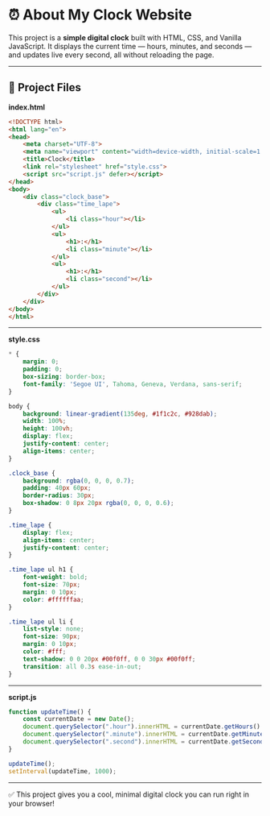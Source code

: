 # ⏰ About My Clock Website

This project is a **simple digital clock** built with HTML, CSS, and Vanilla JavaScript. It displays the current time — hours, minutes, and seconds — and updates live every second, all without reloading the page.

---

## 📂 Project Files

**index.html**

```html
<!DOCTYPE html>
<html lang="en">
<head>
    <meta charset="UTF-8">
    <meta name="viewport" content="width=device-width, initial-scale=1.0">
    <title>Clock</title>
    <link rel="stylesheet" href="style.css">
    <script src="script.js" defer></script>
</head>
<body>
    <div class="clock_base">
        <div class="time_lape">
            <ul>
                <li class="hour"></li>
            </ul>
            <ul>
                <h1>:</h1>
                <li class="minute"></li>
            </ul>
            <ul>
                <h1>:</h1>
                <li class="second"></li>
            </ul>
        </div>
    </div>
</body>
</html>
```

---

**style.css**

```css
* {
    margin: 0;
    padding: 0;
    box-sizing: border-box;
    font-family: 'Segoe UI', Tahoma, Geneva, Verdana, sans-serif;
}

body {
    background: linear-gradient(135deg, #1f1c2c, #928dab);
    width: 100%;
    height: 100vh;
    display: flex;
    justify-content: center;
    align-items: center;
}

.clock_base {
    background: rgba(0, 0, 0, 0.7);
    padding: 40px 60px;
    border-radius: 30px;
    box-shadow: 0 8px 20px rgba(0, 0, 0, 0.6);
}

.time_lape {
    display: flex;
    align-items: center;
    justify-content: center;
}

.time_lape ul h1 {
    font-weight: bold;
    font-size: 70px;
    margin: 0 10px;
    color: #ffffffaa;
}

.time_lape ul li {
    list-style: none;
    font-size: 90px;
    margin: 0 10px;
    color: #fff;
    text-shadow: 0 0 20px #00f0ff, 0 0 30px #00f0ff;
    transition: all 0.3s ease-in-out;
}
```

---

**script.js**

```js
function updateTime() {
    const currentDate = new Date();
    document.querySelector(".hour").innerHTML = currentDate.getHours().toString().padStart(2, '0');
    document.querySelector(".minute").innerHTML = currentDate.getMinutes().toString().padStart(2, '0');
    document.querySelector(".second").innerHTML = currentDate.getSeconds().toString().padStart(2, '0');
}

updateTime();
setInterval(updateTime, 1000);
```

---

✅ This project gives you a cool, minimal digital clock you can run right in your browser!
